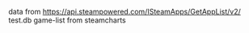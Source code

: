 data from https://api.steampowered.com/ISteamApps/GetAppList/v2/
test.db game-list from steamcharts
